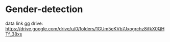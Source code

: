 # Gender-detection
data link gg drive: https://drive.google.com/drive/u/0/folders/1GUm5eKVb7Jxogrchz8ifkX0QHTf_38xs
